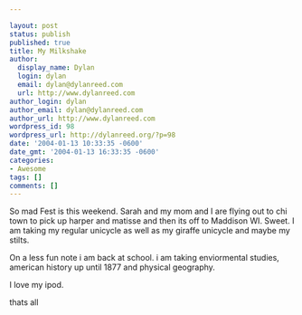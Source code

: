 ```yaml
---

layout: post
status: publish
published: true
title: My Milkshake
author:
  display_name: Dylan
  login: dylan
  email: dylan@dylanreed.com
  url: http://www.dylanreed.com
author_login: dylan
author_email: dylan@dylanreed.com
author_url: http://www.dylanreed.com
wordpress_id: 98
wordpress_url: http://dylanreed.org/?p=98
date: '2004-01-13 10:33:35 -0600'
date_gmt: '2004-01-13 16:33:35 -0600'
categories:
- Awesome
tags: []
comments: []
---
```


So mad Fest is this weekend. Sarah and my mom and I are flying out to chi town to pick up harper and matisse and then its off to Maddison WI. Sweet. I am taking my regular unicycle as well as my giraffe unicycle and maybe my stilts.

On a less fun note i am back at school. i am taking enviormental studies, american history up until 1877 and physical geography.

I love my ipod.

thats all
